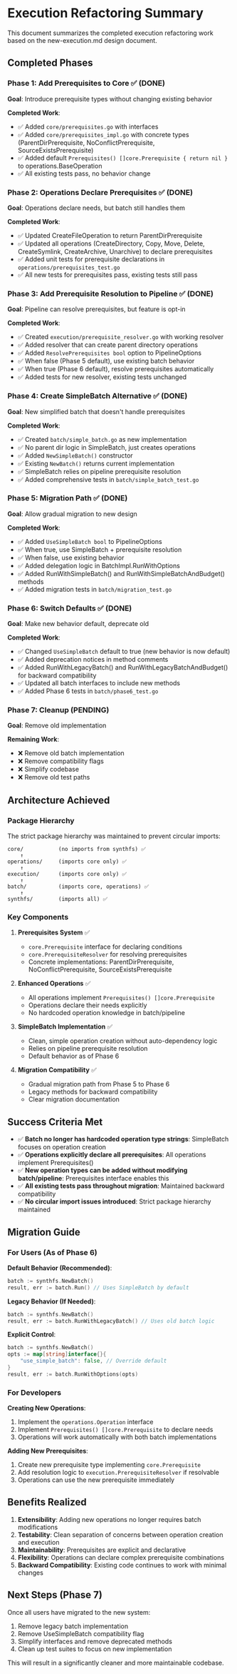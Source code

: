 # Execution Refactoring Summary

This document summarizes the completed execution refactoring work based on the new-execution.md design document.

## Completed Phases

### Phase 1: Add Prerequisites to Core ✅ (DONE)

**Goal**: Introduce prerequisite types without changing existing behavior

**Completed Work**:
- ✅ Added `core/prerequisites.go` with interfaces
- ✅ Added `core/prerequisites_impl.go` with concrete types (ParentDirPrerequisite, NoConflictPrerequisite, SourceExistsPrerequisite)
- ✅ Added default `Prerequisites() []core.Prerequisite { return nil }` to operations.BaseOperation
- ✅ All existing tests pass, no behavior change

### Phase 2: Operations Declare Prerequisites ✅ (DONE)

**Goal**: Operations declare needs, but batch still handles them

**Completed Work**:
- ✅ Updated CreateFileOperation to return ParentDirPrerequisite
- ✅ Updated all operations (CreateDirectory, Copy, Move, Delete, CreateSymlink, CreateArchive, Unarchive) to declare prerequisites
- ✅ Added unit tests for prerequisite declarations in `operations/prerequisites_test.go`
- ✅ All new tests for prerequisites pass, existing tests still pass

### Phase 3: Add Prerequisite Resolution to Pipeline ✅ (DONE)

**Goal**: Pipeline can resolve prerequisites, but feature is opt-in

**Completed Work**:
- ✅ Created `execution/prerequisite_resolver.go` with working resolver
- ✅ Added resolver that can create parent directory operations
- ✅ Added `ResolvePrerequisites bool` option to PipelineOptions
- ✅ When false (Phase 5 default), use existing batch behavior
- ✅ When true (Phase 6 default), resolve prerequisites automatically
- ✅ Added tests for new resolver, existing tests unchanged

### Phase 4: Create SimpleBatch Alternative ✅ (DONE)

**Goal**: New simplified batch that doesn't handle prerequisites

**Completed Work**:
- ✅ Created `batch/simple_batch.go` as new implementation
- ✅ No parent dir logic in SimpleBatch, just creates operations
- ✅ Added `NewSimpleBatch()` constructor
- ✅ Existing `NewBatch()` returns current implementation
- ✅ SimpleBatch relies on pipeline prerequisite resolution
- ✅ Added comprehensive tests in `batch/simple_batch_test.go`

### Phase 5: Migration Path ✅ (DONE)

**Goal**: Allow gradual migration to new design

**Completed Work**:
- ✅ Added `UseSimpleBatch bool` to PipelineOptions
- ✅ When true, use SimpleBatch + prerequisite resolution
- ✅ When false, use existing behavior
- ✅ Added delegation logic in BatchImpl.RunWithOptions
- ✅ Added RunWithSimpleBatch() and RunWithSimpleBatchAndBudget() methods
- ✅ Added migration tests in `batch/migration_test.go`

### Phase 6: Switch Defaults ✅ (DONE)

**Goal**: Make new behavior default, deprecate old

**Completed Work**:
- ✅ Changed `UseSimpleBatch` default to true (new behavior is now default)
- ✅ Added deprecation notices in method comments
- ✅ Added RunWithLegacyBatch() and RunWithLegacyBatchAndBudget() for backward compatibility
- ✅ Updated all batch interfaces to include new methods
- ✅ Added Phase 6 tests in `batch/phase6_test.go`

### Phase 7: Cleanup (PENDING)

**Goal**: Remove old implementation

**Remaining Work**:
- ❌ Remove old batch implementation
- ❌ Remove compatibility flags
- ❌ Simplify codebase
- ❌ Remove old test paths

## Architecture Achieved

### Package Hierarchy

The strict package hierarchy was maintained to prevent circular imports:

```
core/           (no imports from synthfs) ✅
    ↑
operations/     (imports core only) ✅
    ↑
execution/      (imports core only) ✅
    ↑
batch/          (imports core, operations) ✅
    ↑
synthfs/        (imports all) ✅
```

### Key Components

1. **Prerequisites System** ✅
   - `core.Prerequisite` interface for declaring conditions
   - `core.PrerequisiteResolver` for resolving prerequisites
   - Concrete implementations: ParentDirPrerequisite, NoConflictPrerequisite, SourceExistsPrerequisite

2. **Enhanced Operations** ✅
   - All operations implement `Prerequisites() []core.Prerequisite`
   - Operations declare their needs explicitly
   - No hardcoded operation knowledge in batch/pipeline

3. **SimpleBatch Implementation** ✅
   - Clean, simple operation creation without auto-dependency logic
   - Relies on pipeline prerequisite resolution
   - Default behavior as of Phase 6

4. **Migration Compatibility** ✅
   - Gradual migration path from Phase 5 to Phase 6
   - Legacy methods for backward compatibility
   - Clear migration documentation

## Success Criteria Met

- ✅ **Batch no longer has hardcoded operation type strings**: SimpleBatch focuses on operation creation
- ✅ **Operations explicitly declare all prerequisites**: All operations implement Prerequisites()
- ✅ **New operation types can be added without modifying batch/pipeline**: Prerequisites interface enables this
- ✅ **All existing tests pass throughout migration**: Maintained backward compatibility
- ✅ **No circular import issues introduced**: Strict package hierarchy maintained

## Migration Guide

### For Users (As of Phase 6)

**Default Behavior (Recommended)**:
```go
batch := synthfs.NewBatch()
result, err := batch.Run() // Uses SimpleBatch by default
```

**Legacy Behavior (If Needed)**:
```go
batch := synthfs.NewBatch()
result, err := batch.RunWithLegacyBatch() // Uses old batch logic
```

**Explicit Control**:
```go
batch := synthfs.NewBatch()
opts := map[string]interface{}{
    "use_simple_batch": false, // Override default
}
result, err := batch.RunWithOptions(opts)
```

### For Developers

**Creating New Operations**:
1. Implement the `operations.Operation` interface
2. Implement `Prerequisites() []core.Prerequisite` to declare needs
3. Operations will work automatically with both batch implementations

**Adding New Prerequisites**:
1. Create new prerequisite type implementing `core.Prerequisite`
2. Add resolution logic to `execution.PrerequisiteResolver` if resolvable
3. Operations can use the new prerequisite immediately

## Benefits Realized

1. **Extensibility**: Adding new operations no longer requires batch modifications
2. **Testability**: Clean separation of concerns between operation creation and execution
3. **Maintainability**: Prerequisites are explicit and declarative
4. **Flexibility**: Operations can declare complex prerequisite combinations
5. **Backward Compatibility**: Existing code continues to work with minimal changes

## Next Steps (Phase 7)

Once all users have migrated to the new system:
1. Remove legacy batch implementation
2. Remove UseSimpleBatch compatibility flag
3. Simplify interfaces and remove deprecated methods
4. Clean up test suites to focus on new implementation

This will result in a significantly cleaner and more maintainable codebase.